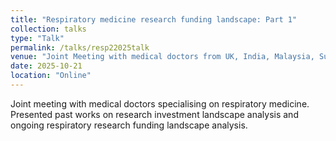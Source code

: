 ```yaml
---
title: "Respiratory medicine research funding landscape: Part 1"
collection: talks
type: "Talk"
permalink: /talks/resp22025talk
venue: "Joint Meeting with medical doctors from UK, India, Malaysia, Sudan, Philippines, Pakistan, Switzerland"
date: 2025-10-21
location: "Online"
---
```

Joint meeting with medical doctors specialising on respiratory medicine. Presented past works on research investment landscape analysis and ongoing respiratory research funding landscape analysis. 